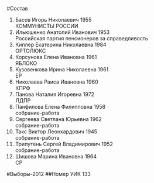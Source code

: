 #Состав
1. Басов Игорь Николаевич 1955   
    КОММУНИСТЫ РОССИИ
2. Ильюшенко Анатолий Иванович 1953   
    Российская партия пенсионеров за справедливость
3. Киплер Екатерина Николаевна 1984   
    ОРТОЛЮКС
4. Корсунова Елена Ивановна 1961   
    ЯБЛОКО
5. Кузовенкова Ирина Николаевна 1961   
    ЕР
6. Николаева Раиса Ивановна 1960   
    КПРФ
7. Панова Наталия Игоревна 1972   
    ЛДПР
8. Панфилова Елена Филипповна 1958   
    собрание-работа
9. Сергеева Светлана Юрьевна 1962   
    собрание-работа
10. Такс Виктор Леонхардович 1945   
    собрание-работа
11. Трипутень Сергей Владимирович 1952   
    собрание-работа
12. Шишова Марина Ивановна 1964   
    СР

#Выборы-2012
##Номер УИК
133